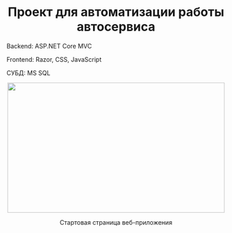 <h1 align="center">Проект для автоматизации работы автосервиса</h1>
<p>Backend: ASP.NET Core MVC</p>
<p>Frontend: Razor, CSS, JavaScript</p>
<p>СУБД: MS SQL</p>
<p align="center"><img width=500 height=300 src="https://github.com/user-attachments/assets/f586bf8c-be05-4543-8a77-d58b1db8b964"/></p>
<p align="center">Стартовая страница веб-приложения</p>
